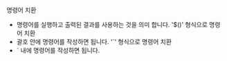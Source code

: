 명령어 치환
- 명령어를 실행하고 출력된 결과를 사용하는 것을 의미 합니다.
'$()' 형식으로 명령어 치환
- 괄호 안에 명령어를 작성하면 됩니다.
'\`' 형식으로 명령어 치환
- \` 내에 명령어를 작성하면 됩니다.